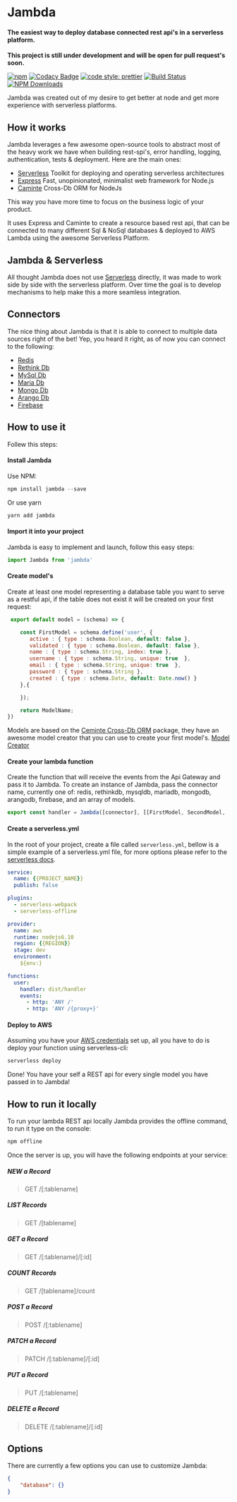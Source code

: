 # Jambda

#### The easiest way to deploy database connected rest api's in a serverless platform.

**This project is still under development and will be open for pull request's soon.**

[![npm](https://img.shields.io/npm/v/jambda.svg)](https://www.npmjs.com/package/jambda)
[![Codacy Badge](https://api.codacy.com/project/badge/Grade/650bb0ae80ec4bfab67f3e630496529b)](https://www.codacy.com/app/layoutzweb/jambda?utm_source=github.com&utm_medium=referral&utm_content=layoutzweb/jambda&utm_campaign=Badge_Grade)
[![code style: prettier](https://img.shields.io/badge/code_style-prettier-jambda.svg?style=flat-square)](https://github.com/prettier/prettier)
[![Build Status](https://travis-ci.org/layoutzweb/jambda.svg?branch=master)](https://travis-ci.org/layoutzweb/jambda)
[![NPM Downloads](https://img.shields.io/npm/dm/jambda.svg?style=flat)](https://www.npmjs.org/package/jambda)

Jambda was created out of my desire to get better at node and get more experience with
serverless platforms.

## How it works

Jambda leverages a few awesome open-source tools to abstract most of the heavy work
we have when building rest-spi's, error handling, logging, authentication, tests &
deployment. Here are the main ones:

* [Serverless](https://serverless.com) Toolkit for deploying and operating serverless architectures
* [Express](https://expressjs.com/) Fast, unopinionated, minimalist web framework for Node.js
* [Caminte](https://github.com/biggora/caminte) Cross-Db ORM for NodeJs

This way you have more time to focus on the business logic of your product.

It uses Express and Caminte to create a resource based rest api, that can be connected to many different
Sql & NoSql databases & deployed to AWS Lambda using the awesome Serverless Platform.

## Jambda & Serverless

All thought Jambda does not use [Serverless](https://serverless.com) directly, it was made to work side
by side with the serverless platform.
Over time the goal is to develop mechanisms to help make this a more seamless integration.

## Connectors

The nice thing about Jambda is that it is able to connect to multiple data sources
right of the bet! Yep, you heard it right, as of now you can connect to the following:

* [Redis](https://redis.io/)
* [Rethink Db](https://www.rethinkdb.com/)
* [MySql Db](https://www.mysql.com/)
* [Maria Db](https://mariadb.org/)
* [Mongo Db](https://www.mongodb.com/)
* [Arango Db](https://www.arangodb.com/)
* [Firebase](https://firebase.google.com/)

## How to use it

Follew this steps:

#### Install Jambda

Use NPM:

```javascript
npm install jambda --save
```

Or use yarn

```javascript
yarn add jambda
```

#### Import it into your project

Jambda is easy to implement and launch, follow this easy steps:

```javascript
import Jambda from 'jambda'
```

#### Create model's

Create at least one model representing a database table you want to serve as a restful api,
if the table does not exist it will be created on your first request:

```javascript
 export default model = (schema) => {

    const FirstModel = schema.define('user', {
       active : { type : schema.Boolean, default: false },
       validated : { type : schema.Boolean, default: false },
       name : { type : schema.String, index: true },
       username : { type : schema.String, unique: true  },
       email : { type : schema.String, unique: true  },
       password : { type : schema.String },
       created : { type : schema.Date, default: Date.now() }
    },{

    });

    return ModelName;
})
```

Models are based on the [Ceminte Cross-Db ORM](https://github.com/biggora/caminte) package, they have an awesome model
creator that you can use to create your first model's. [Model Creator](http://www.camintejs.com/en/creator)

#### Create your lambda function

Create the function that will receive the events from the Api Gateway and pass it to Jambda.
To create an instance of Jambda, pass the connector name, currently one of: redis, rethinkdb,
mysqldb, mariadb, mongodb, arangodb, firebase, and an array of models.

```javascript
export const handler = Jambda([connector], [[FirstModel, SecondModel, ...]])
```

#### Create a serverless.yml

In the root of your project, create a file called `serverless.yml`, bellow is a simple example of
a serverless.yml file, for more options please refer to the [serverless docs](https://serverless.com/framework/docs/providers/aws/guide/quick-start/).

```yaml
service:
  name: {{PROJECT_NAME}}
  publish: false

plugins:
  - serverless-webpack
  - serverless-offline

provider:
  name: aws
  runtime: nodejs6.10
  region: {{REGION}}
  stage: dev
  environment:
    ${env:}

functions:
  user:
    handler: dist/handler
    events:
      - http: 'ANY /'
      - http: 'ANY /{proxy+}'
```

#### Deploy to AWS

Assuming you have your [AWS credentials](https://docs.aws.amazon.com/cli/latest/userguide/cli-chap-getting-started.html) set up, all you have to do is deploy your function using serverless-cli:

```javascript
serverless deploy
```

Done! You have your self a REST api for every single model you have passed in to Jambda!

## How to run it locally

To run your lambda REST api locally Jambda provides the offline command, to run it type on the console:

```javascript
npm offline
```

Once the server is up, you will have the following endpoints at your service:

##### NEW a Record

> GET /[:tablename]

##### LIST Records

> GET /[tablename]

##### GET a Record

> GET /[:tablename]/[:id]

##### COUNT Records

> GET /[tablename]/count

##### POST a Record

> POST /[:tablename]

##### PATCH a Record

> PATCH /[:tablename]/[:id]

##### PUT a Record

> PUT /[:tablename]

##### DELETE a Record

> DELETE /[:tablename]/[:id]

## Options

There are currently a few options you can use to customize Jambda:

```json
{
	"database": {}
}
```
